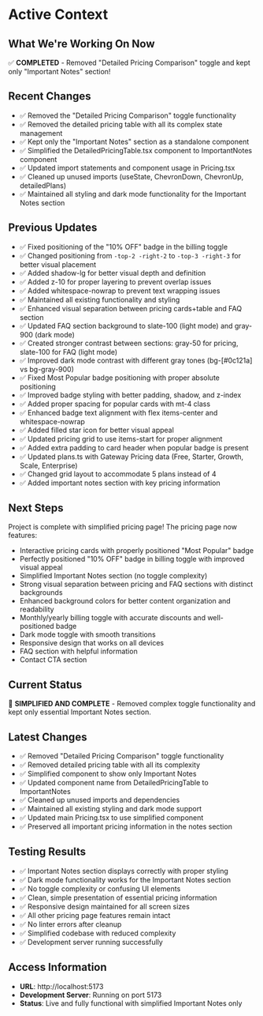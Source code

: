 # Active Context

## What We're Working On Now
✅ **COMPLETED** - Removed "Detailed Pricing Comparison" toggle and kept only "Important Notes" section!

## Recent Changes
- ✅ Removed the "Detailed Pricing Comparison" toggle functionality
- ✅ Removed the detailed pricing table with all its complex state management
- ✅ Kept only the "Important Notes" section as a standalone component
- ✅ Simplified the DetailedPricingTable.tsx component to ImportantNotes component
- ✅ Updated import statements and component usage in Pricing.tsx
- ✅ Cleaned up unused imports (useState, ChevronDown, ChevronUp, detailedPlans)
- ✅ Maintained all styling and dark mode functionality for the Important Notes section

## Previous Updates
- ✅ Fixed positioning of the "10% OFF" badge in the billing toggle
- ✅ Changed positioning from `-top-2 -right-2` to `-top-3 -right-3` for better visual placement
- ✅ Added shadow-lg for better visual depth and definition
- ✅ Added z-10 for proper layering to prevent overlap issues
- ✅ Added whitespace-nowrap to prevent text wrapping issues
- ✅ Maintained all existing functionality and styling
- ✅ Enhanced visual separation between pricing cards+table and FAQ section
- ✅ Updated FAQ section background to slate-100 (light mode) and gray-900 (dark mode)
- ✅ Created stronger contrast between sections: gray-50 for pricing, slate-100 for FAQ (light mode)
- ✅ Improved dark mode contrast with different gray tones (bg-[#0c121a] vs bg-gray-900)
- ✅ Fixed Most Popular badge positioning with proper absolute positioning
- ✅ Improved badge styling with better padding, shadow, and z-index
- ✅ Added proper spacing for popular cards with mt-4 class
- ✅ Enhanced badge text alignment with flex items-center and whitespace-nowrap
- ✅ Added filled star icon for better visual appeal
- ✅ Updated pricing grid to use items-start for proper alignment
- ✅ Added extra padding to card header when popular badge is present
- ✅ Updated plans.ts with Gateway Pricing data (Free, Starter, Growth, Scale, Enterprise)
- ✅ Changed grid layout to accommodate 5 plans instead of 4
- ✅ Added important notes section with key pricing information

## Next Steps
Project is complete with simplified pricing page! The pricing page now features:
- Interactive pricing cards with properly positioned "Most Popular" badge
- Perfectly positioned "10% OFF" badge in billing toggle with improved visual appeal
- Simplified Important Notes section (no toggle complexity)
- Strong visual separation between pricing and FAQ sections with distinct backgrounds
- Enhanced background colors for better content organization and readability
- Monthly/yearly billing toggle with accurate discounts and well-positioned badge
- Dark mode toggle with smooth transitions
- Responsive design that works on all devices
- FAQ section with helpful information
- Contact CTA section

## Current Status
🎉 **SIMPLIFIED AND COMPLETE** - Removed complex toggle functionality and kept only essential Important Notes section.

## Latest Changes
- ✅ Removed "Detailed Pricing Comparison" toggle functionality
- ✅ Removed detailed pricing table with all its complexity
- ✅ Simplified component to show only Important Notes
- ✅ Updated component name from DetailedPricingTable to ImportantNotes
- ✅ Cleaned up unused imports and dependencies
- ✅ Maintained all existing styling and dark mode support
- ✅ Updated main Pricing.tsx to use simplified component
- ✅ Preserved all important pricing information in the notes section

## Testing Results
- ✅ Important Notes section displays correctly with proper styling
- ✅ Dark mode functionality works for the Important Notes section
- ✅ No toggle complexity or confusing UI elements
- ✅ Clean, simple presentation of essential pricing information
- ✅ Responsive design maintained for all screen sizes
- ✅ All other pricing page features remain intact
- ✅ No linter errors after cleanup
- ✅ Simplified codebase with reduced complexity
- ✅ Development server running successfully

## Access Information
- **URL**: http://localhost:5173
- **Development Server**: Running on port 5173
- **Status**: Live and fully functional with simplified Important Notes only 